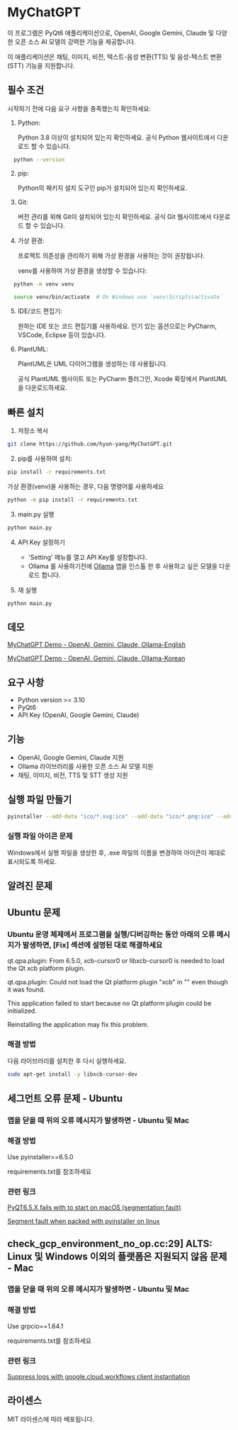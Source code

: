 # MyChatGPT
이 프로그램은 PyQt6 애플리케이션으로, OpenAI, Google Gemini, Claude 및 다양한 오픈 소스 AI 모델의 강력한 기능을 제공합니다.

이 애플리케이션은 채팅, 이미지, 비전, 텍스트-음성 변환(TTS) 및 음성-텍스트 변환(STT) 기능을 지원합니다.

## 필수 조건
시작하기 전에 다음 요구 사항을 충족했는지 확인하세요:

1. Python:

    Python 3.8 이상이 설치되어 있는지 확인하세요. 공식 Python 웹사이트에서 다운로드 할 수 있습니다. 

```bash
  python --version
```    

2. pip:

   Python의 패키지 설치 도구인 pip가 설치되어 있는지 확인하세요.


3. Git:

   버전 관리를 위해 Git이 설치되어 있는지 확인하세요. 공식 Git 웹사이트에서 다운로드 할 수 있습니다.


4. 가상 환경:

   프로젝트 의존성을 관리하기 위해 가상 환경을 사용하는 것이 권장됩니다.
   
   venv를 사용하여 가상 환경을 생성할 수 있습니다:

```bash
  python -m venv venv
```    

```bash
  source venv/bin/activate  # On Windows use `venv\Scripts\activate`
```

5. IDE/코드 편집기:

   원하는 IDE 또는 코드 편집기를 사용하세요. 인기 있는 옵션으로는 PyCharm, VSCode, Eclipse 등이 있습니다.


6. PlantUML: 

    PlantUML은 UML 다이어그램을 생성하는 데 사용됩니다. 

    공식 PlantUML 웹사이트 또는 PyCharm 플러그인, Xcode 확장에서 PlantUML을 다운로드하세요.


## 빠른 설치

1. 저장소 복사

```bash
git clone https://github.com/hyun-yang/MyChatGPT.git
```

2. pip를 사용하여 설치:

```bash
pip install -r requirements.txt
```
가상 환경(venv)을 사용하는 경우, 다음 명령어를 사용하세요

```bash
python -m pip install -r requirements.txt
```

3. main.py 실행

```bash
python main.py
```

4. API Key 설정하기
   * 'Setting' 메뉴를 열고 API Key를 설정합니다.  
   * Ollama 를 사용하기전에 [Ollama](https://ollama.com/) 앱을 인스톨 한 후 사용하고 싶은 모델을 다운로드 합니다. 


5. 재 실행

```bash
python main.py
```

## 데모
[MyChatGPT Demo - OpenAI, Gemini, Claude, Ollama-English](https://www.youtube.com/watch?v=KCdJH2MLwWM)

[MyChatGPT Demo - OpenAI, Gemini, Claude, Ollama-Korean](https://www.youtube.com/watch?v=KCdJH2MLwWM)

## 요구 사항

* Python version >= 3.10
* PyQt6
* API Key (OpenAI, Google Gemini, Claude)


## 기능

* OpenAI, Google Gemini, Claude 지원 
* Ollama 라이브러리를 사용한 오픈 소스 AI 모델 지원
* 채팅, 이미지, 비전, TTS 및 STT 생성 지원

## 실행 파일 만들기

```bash
pyinstaller --add-data "ico/*.svg:ico" --add-data "ico/*.png:ico" --add-data "splash/pyqt-small.png:splash" --icon="ico/app.ico" --windowed --onefile main.py
```
### 실행 파일 아이콘 문제
Windows에서 실행 파일을 생성한 후, .exe 파일의 이름을 변경하여 아이콘이 제대로 표시되도록 하세요.


## 알려진 문제
## Ubuntu 문제
### Ubuntu 운영 체제에서 프로그램을 실행/디버깅하는 동안 아래의 오류 메시지가 발생하면, [Fix] 섹션에 설명된 대로 해결하세요

qt.qpa.plugin: From 6.5.0, xcb-cursor0 or libxcb-cursor0 is needed to load the Qt xcb platform plugin.

qt.qpa.plugin: Could not load the Qt platform plugin "xcb" in "" even though it was found.

This application failed to start because no Qt platform plugin could be initialized.

Reinstalling the application may fix this problem.

### 해결 방법

다음 라이브러리를 설치한 후 다시 실행하세요.

```bash
sudo apt-get install -y libxcb-cursor-dev
```

## 세그먼트 오류 문제 - Ubuntu 
### 앱을 닫을 때 위의 오류 메시지가 발생하면 - Ubuntu 및 Mac

### 해결 방법
Use pyinstaller==6.5.0 

requirements.txt를 참조하세요 

### 관련 링크
[PyQT6.5.X fails with to start on macOS (segmentation fault)](https://github.com/pyinstaller/pyinstaller/issues/7789)

[Segment fault when packed with pyinstaller on linux](https://github.com/pyglet/pyglet/issues/1049)

## check_gcp_environment_no_op.cc:29] ALTS: Linux 및 Windows 이외의 플랫폼은 지원되지 않음 문제 - Mac
### 앱을 닫을 때 위의 오류 메시지가 발생하면 - Ubuntu 및 Mac

### 해결 방법
Use grpcio==1.64.1

requirements.txt를 참조하세요

### 관련 링크
[Suppress logs with google.cloud.workflows client instantiation](https://github.com/googleapis/google-cloud-python/issues/12902)

## 라이센스
MIT 라이센스에 따라 배포됩니다.